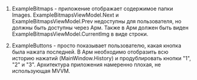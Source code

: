 ﻿1. ExampleBitmaps - приложение отображает содержимое папки Images.
ExampleBitmapsViewModel.Next и ExampleBitmapsViewModel.Prev недоступны для пользователя, 
но должны быть доступны через Арм.
Также в Арм должен быть виден ExampleBitmapsViewModel.CurrentImg в виде строки.

2. ExampleButtons - просто показывает пользователю, какая кнопка была нажата последней.
В Арм необходимо отобразить всю историю нажатий (MainWindow.History) и
продублировать кнопки "1", "2" и "3".
Архитектура приложения намеренно плохая, не использующая MVVM.


